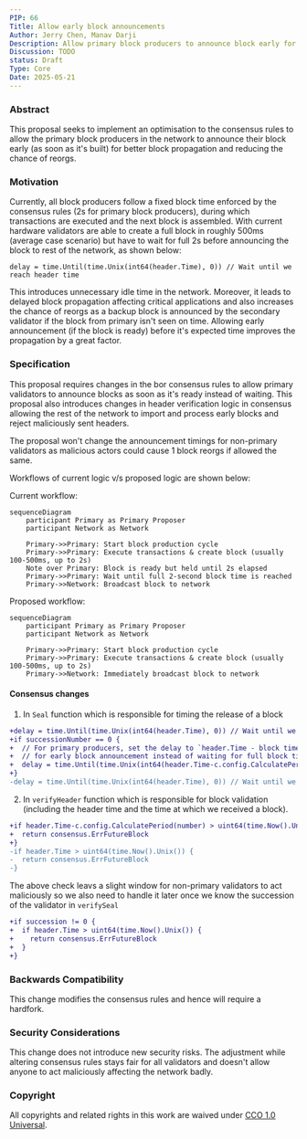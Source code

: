 ```yaml
---
PIP: 66
Title: Allow early block announcements
Author: Jerry Chen, Manav Darji
Description: Allow primary block producers to announce block early for better block propagation.
Discussion: TODO
status: Draft
Type: Core
Date: 2025-05-21
---
```


### Abstract
This proposal seeks to implement an optimisation to the consensus rules to allow the primary block producers in the network to announce their block early (as soon as it's built) for better block propagation and reducing the chance of reorgs.

### Motivation
Currently, all block producers follow a fixed block time enforced by the consensus rules (2s for primary block producers), during which transactions are executed and the next block is assembled. With current hardware validators are able to create a full block in roughly 500ms (average case scenario) but have to wait for full 2s 
before announcing the block to rest of the network, as shown below: 

```
delay = time.Until(time.Unix(int64(header.Time), 0)) // Wait until we reach header time
```

This introduces unnecessary idle time in the network. Moreover, it leads to delayed block propagation affecting critical applications and also increases the chance of reorgs as a backup block is announced by the secondary validator if the block from primary isn't seen on time. Allowing early announcement 
(if the block is ready) before it's expected time improves the propagation by a great factor.

### Specification
This proposal requires changes in the bor consensus rules to allow primary validators to announce blocks as soon as it's ready instead of waiting. This proposal also introduces changes in header verification logic in consensus allowing the rest of the network to import and process early blocks and reject maliciously sent headers.

The proposal won't change the announcement timings for non-primary validators as malicious actors could cause 1 block reorgs if allowed the same.

Workflows of current logic v/s proposed logic are shown below:

Current workflow:
```mermaid
sequenceDiagram
    participant Primary as Primary Proposer
    participant Network as Network

    Primary->>Primary: Start block production cycle
    Primary->>Primary: Execute transactions & create block (usually 100-500ms, up to 2s)
    Note over Primary: Block is ready but held until 2s elapsed
    Primary->>Primary: Wait until full 2-second block time is reached
    Primary->>Network: Broadcast block to network
```

Proposed workflow:
```mermaid
sequenceDiagram
    participant Primary as Primary Proposer
    participant Network as Network

    Primary->>Primary: Start block production cycle
    Primary->>Primary: Execute transactions & create block (usually 100-500ms, up to 2s)
    Primary->>Network: Immediately broadcast block to network
```

#### Consensus changes

1. In `Seal` function which is responsible for timing the release of a block
```diff
+delay = time.Until(time.Unix(int64(header.Time), 0)) // Wait until we reach header time for non-primary validators
+if successionNumber == 0 {
+  // For primary producers, set the delay to `header.Time - block time` instead of `header.Time`
+  // for early block announcement instead of waiting for full block time.
+  delay = time.Until(time.Unix(int64(header.Time-c.config.CalculatePeriod(number)), 0))
+}
-delay = time.Until(time.Unix(int64(header.Time), 0)) // Wait until we reach header time
```

2. In `verifyHeader` function which is responsible for block validation (including the header time and the time at which we received a block).
```diff
+if header.Time-c.config.CalculatePeriod(number) > uint64(time.Now().Unix()) {
+  return consensus.ErrFutureBlock
+}
-if header.Time > uint64(time.Now().Unix()) {
-  return consensus.ErrFutureBlock
-}
```

The above check leavs a slight window for non-primary validators to act maliciously so we also need to handle it later once we know the succession of the validator in `verifySeal`
```diff
+if succession != 0 {
+  if header.Time > uint64(time.Now().Unix()) {
+    return consensus.ErrFutureBlock
+  }
+}
```

### Backwards Compatibility
This change modifies the consensus rules and hence will require a hardfork. 

### Security Considerations
This change does not introduce new security risks. The adjustment while altering consensus rules stays fair for all validators and doesn't allow anyone to act maliciously affecting the network badly. 

### Copyright

All copyrights and related rights in this work are waived under [CCO 1.0 Universal](https://creativecommons.org/publicdomain/zero/1.0/legalcode).
